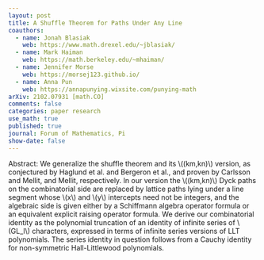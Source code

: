 ```yaml
---
layout: post
title: A Shuffle Theorem for Paths Under Any Line
coauthors: 
  - name: Jonah Blasiak
    web: https://www.math.drexel.edu/~jblasiak/
  - name: Mark Haiman
    web: https://math.berkeley.edu/~mhaiman/
  - name: Jennifer Morse
    web: https://morsej123.github.io/
  - name: Anna Pun
    web: https://annapunying.wixsite.com/punying-math
arXiv: 2102.07931 [math.CO]
comments: false
categories: paper research
use_math: true
published: true
journal: Forum of Mathematics, Pi
show-date: false
---
```

Abstract: We generalize the shuffle theorem and its \\((km,kn)\\) version, as conjectured by Haglund et al. and Bergeron et al., and proven by Carlsson and Mellit, and Mellit, respectively. In our version the \\((km,kn)\\) Dyck paths on the combinatorial side are replaced by lattice paths lying under a line segment whose \\(x\\) and \\(y\\) intercepts need not be integers, and the algebraic side is given either by a Schiffmann algebra operator formula or an equivalent explicit raising operator formula.
We derive our combinatorial identity as the polynomial truncation of an identity of infinite series of \\(GL_l\\) characters, expressed in terms of infinite series versions of LLT polynomials. The series identity in question follows from a Cauchy identity for non-symmetric Hall-Littlewood polynomials. 
